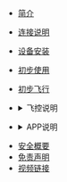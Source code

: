 <!-- docs/_sidebar.md -->

<style type="">
details summary::-webkit-details-marker { display:none; } 去三角形
summary{outline:none;}去边框
</style>

- [简介](content_ch/)
- [连接说明](content_ch/introduction/connect.md)
- [设备安装](content_ch/introduction/quickstart.md)
- [初步使用](content_ch/introduction/app/appdownload.md)
- [初步飞行](content_ch/introduction/fly.md)
- <details> <summary>飞控说明</summary> 

  - [AB模式](content_ch/introduction/ABmode.md)
  - [自主作业模式](content_ch/introduction/AUTOmode.md)
  - [RTK说明](content_ch/introduction/RTK.md)
  - [灯语](content_ch/introduction/light.md)

  - <details> <summary>传感器校准</summary>

    - [遥控器校准](content_ch/introduction/calibration/remote_calib.md)
    - [飞行校准](content_ch/introduction/calibration/fly_calib.md)
    - [磁校准](content_ch/introduction/calibration/mag_calib.md)
    - [流量计校准](content_ch/introduction/calibration/flow_calib.md)
    - [电机检查](content_ch/introduction/calibration/motor_calib.md)
</details>
</details>

- <details> <summary>APP说明</summary>  

  - [APP参数说明](content_ch/introduction/APPpar.md)
  - [APP管理设置](content_ch/introduction/APPuser.md)
  - [植保平台](content_ch/introduction/AGplatform.md)
</details>

- [安全概要](content_ch/introduction/sercurity.md)
- [免责声明](content_ch/introduction/satament.md)
- [视频链接](content_ch/introduction/video.md)


